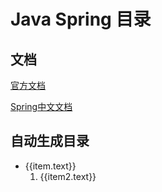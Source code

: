 
# Java Spring 目录

## 文档

[官方文档](https://spring.io/projects/)

[Spring中文文档](https://springdoc.cn/)

## 自动生成目录

<script setup>
import { useData } from 'vitepress'

const { theme } = useData()
const sidebar = 'sidebar'
const root_path = '/Java/Spring/'

function filter(items) {
    if (items.length < 2) {
        return false
    }
    return items.filter(item => item.path.startsWith(root_path)).length > 1
}
</script>

<ul>
    <li v-for = " (item, index) in theme[sidebar][root_path]">
        <a :href=item.link>{{item.text}}</a>
        <ol>
            <li v-if=filter(item.items) v-for = "(item2, index) in item.items">
                <a :href=item2.path>{{item2.text}}</a>
            </li>
        </ol>
    </li>
</ul>
